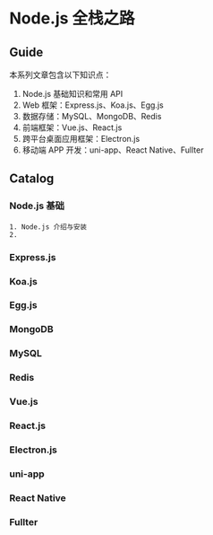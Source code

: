 # Node.js 全栈之路

## Guide

本系列文章包含以下知识点：

1. Node.js 基础知识和常用 API
2. Web 框架：Express.js、Koa.js、Egg.js
3. 数据存储：MySQL、MongoDB、Redis
4. 前端框架：Vue.js、React.js
5. 跨平台桌面应用框架：Electron.js
6. 移动端 APP 开发：uni-app、React Native、Fullter

## Catalog

### Node.js 基础

    1. Node.js 介绍与安装
    2.

### Express.js

### Koa.js

### Egg.js

### MongoDB

### MySQL

### Redis

### Vue.js

### React.js

### Electron.js

### uni-app

### React Native

### Fullter
